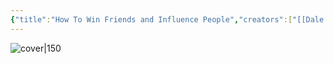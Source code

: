 ```yaml
---
{"title":"How To Win Friends and Influence People","creators":["[[Dale Carnegie]]"],"cover":"http://books.google.com/books/content?id=yxfJDVXClucC&printsec=frontcover&img=1&zoom=5&edge=curl&source=gbs_api","status":"did-not-finish","owned":false,"started":"2024-08-13","finished":null,"isbn":9781439167342,"rating":null,"dg-publish":true,"dg-note-icon":4,"permalink":"/Books/How To Win Friends and Influence People - Dale Carnegie/","dgPassFrontmatter":true,"noteIcon":4,"created":"2024-11-18T16:23:16.072+09:00"}
---
```



![cover|150](http://books.google.com/books/content?id=yxfJDVXClucC&printsec=frontcover&img=1&zoom=5&edge=curl&source=gbs_api)